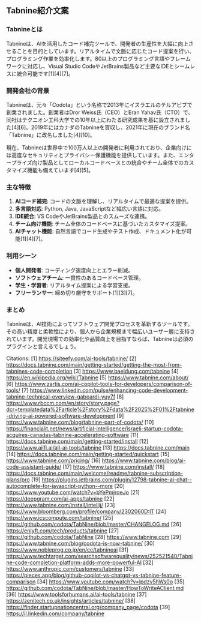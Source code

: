 ## Tabnine紹介文案

### **Tabnineとは**
Tabnineは、AIを活用したコード補完ツールで、開発者の生産性を大幅に向上させることを目的としています。リアルタイムで文脈に応じたコード提案を行い、プログラミング作業を効率化します。80以上のプログラミング言語やフレームワークに対応し、Visual Studio CodeやJetBrains製品など主要なIDEとシームレスに統合可能です[1][4][7]。

### **開発会社の背景**
Tabnineは、元々「Codota」という名称で2013年にイスラエルのテルアビブで創業されました。創業者はDror Weiss氏（CEO）とEran Yahav氏（CTO）で、同社はテクニオン工科大学での10年以上にわたる研究成果を基に設立されました[4][6]。2019年にはカナダのTabnineを買収し、2021年に現在のブランド名「Tabnine」に改名しました[4][10]。

現在、Tabnineは世界中で100万人以上の開発者に利用されており、企業向けには高度なセキュリティとプライバシー保護機能を提供しています。また、エンタープライズ向け製品としてローカルコードベースとの統合やチーム全体でのカスタマイズ機能も備えています[4][5]。

### **主な特徴**
1. **AIコード補完**: コードの文脈を理解し、リアルタイムで最適な提案を提供。
2. **多言語対応**: Python, Java, JavaScriptなど幅広い言語に対応。
3. **IDE統合**: VS CodeやJetBrains製品とのスムーズな連携。
4. **チーム向け機能**: チーム全体のコードベースに基づいたカスタマイズ提案。
5. **AIチャット機能**: 自然言語でコード生成やテスト作成、ドキュメント化が可能[1][4][7]。

### **利用シーン**
- **個人開発者**: コーディング速度向上とエラー削減。
- **ソフトウェアチーム**: 一貫性のあるコードベース管理。
- **学生・学習者**: リアルタイム提案による学習支援。
- **フリーランサー**: 締め切り厳守をサポート[1][3][7]。

### **まとめ**
Tabnineは、AI技術によってソフトウェア開発プロセスを革新するツールです。その高い精度と柔軟性により、個人から企業規模まで幅広いユーザー層に支持されています。開発現場での効率化や品質向上を目指すならば、Tabnineは必須のプラグインと言えるでしょう。

Citations:
[1] https://siteefy.com/ai-tools/tabnine/
[2] https://docs.tabnine.com/main/getting-started/getting-the-most-from-tabnines-code-completion
[3] https://www.baeldung.com/tabnine
[4] https://en.wikipedia.org/wiki/Tabnine
[5] https://www.tabnine.com/about/
[6] https://www.zartis.com/ai-copilot-tools-for-developers/comparison-of-tools/
[7] https://www.linkedin.com/pulse/enhancing-code-development-tabnine-technical-overview-gaboardi-yuy7f
[8] https://www.rbccm.com/en/story/story.page?dcr=templatedata%2Farticle%2Fstory%2Fdata%2F2025%2F01%2Ftabnine-driving-ai-powered-software-development
[9] https://www.tabnine.com/blog/tabnine-part-of-codota/
[10] https://financialit.net/news/artificial-intelligence/israeli-startup-codota-acquires-canadas-tabnine-accelerating-software
[11] https://docs.tabnine.com/main/getting-started/install
[12] https://www.aiifi.ai/all-ai-tools/tabnine
[13] https://docs.tabnine.com/main
[14] https://docs.tabnine.com/main/getting-started/quickstart
[15] https://www.tabnine.com/pricing/
[16] https://www.tabnine.com/blog/ai-code-assistant-guide/
[17] https://www.tabnine.com/install/
[18] https://docs.tabnine.com/main/welcome/readme/tabnine-subscription-plans/pro
[19] https://plugins.jetbrains.com/plugin/12798-tabnine-ai-chat--autocomplete-for-javascript-python--more
[20] https://www.youtube.com/watch?v=bYePmjrqeJo
[21] https://deepgram.com/ai-apps/tabnine
[22] https://www.tabnine.com/install/intellij/
[23] https://www.bloomberg.com/profile/company/2302060D:IT
[24] https://www.icscompute.com/tabnine/
[25] https://github.com/codota/TabNine/blob/master/CHANGELOG.md
[26] https://enlyft.com/tech/products/tabnine
[27] https://github.com/codota/TabNine
[28] https://www.tabnine.com
[29] https://www.tabnine.com/blog/codota-is-now-tabnine/
[30] https://www.nobleprog.co.jp/en/cc/tabnineai
[31] https://www.techtarget.com/searchsoftwarequality/news/252521540/Tabnine-code-completion-platform-adds-more-powerful-AI
[32] https://www.anthropic.com/customers/tabnine
[33] https://pieces.app/blog/github-copilot-vs-chatgpt-vs-tabnine-feature-comparison
[34] https://www.youtube.com/watch?v=lpdzv5hWs0o
[35] https://github.com/codota/TabNine/blob/master/HowToWriteAClient.md
[36] https://www.toolsforhumans.ai/ai-tools/tabnine
[37] https://zenitech.co.uk/insights/articles/tabnine/
[38] https://finder.startupnationcentral.org/company_page/codota
[39] https://il.linkedin.com/company/tabnine

